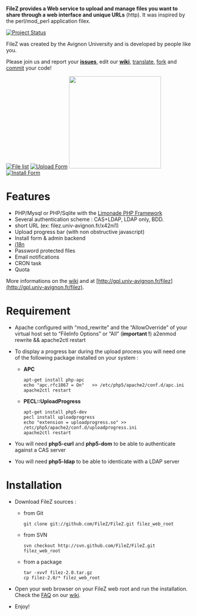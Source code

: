 **FileZ provides a Web service to upload and manage files you want to share through a web interface and unique URLs** (http). It was inspired by the perl/mod_perl application filex. 

[![Project Status](http://stillmaintained.com/FileZ/FileZ.png)](http://stillmaintained.com/FileZ/FileZ)

FileZ was created by the Avignon University and is developed by people like you.

Please join us and report your [**issues**](https://github.com/FileZ/FileZ/issues), edit our [**wiki**](https://github.com/FileZ/FileZ/wiki), [translate](https://github.com/FileZ/FileZ/tree/master/i18n), [fork](https://github.com/FileZ/FileZ/forkqueue) and [commit](https://github.com/FileZ/FileZ/commits) your code!


[![File list](http://gpl.univ-avignon.fr/wp-content/uploads/2007/12/Capture-1-150x150.png)](http://gpl.univ-avignon.fr/wp-content/uploads/2007/12/Capture-1.png)
[![Upload Form](http://gpl.univ-avignon.fr/wp-content/uploads/2007/12/Capture-2-150x150.png)](http://gpl.univ-avignon.fr/wp-content/uploads/2007/12/Capture-2.png)
[<img width="250px" src="https://a248.e.akamai.net/assets.github.com/img/2ae14055f509a26a0bc9be71c3bc6b2b69a4c401/687474703a2f2f692e696d6775722e636f6d2f534b4f75542e706e67"/>](https://a248.e.akamai.net/assets.github.com/img/2ae14055f509a26a0bc9be71c3bc6b2b69a4c401/687474703a2f2f692e696d6775722e636f6d2f534b4f75542e706e67)
[![Install Form](http://gpl.univ-avignon.fr/wp-content/uploads/2010/03/fz-beta2-2-150x150.png)](http://gpl.univ-avignon.fr/wp-content/uploads/2010/03/fz-beta2-2.png)

Features
========

* PHP/Mysql or PHP/Sqlite with the [Limonade PHP Framework](http://limonade-php.github.com/)
* Several authentication scheme : CAS+LDAP, LDAP only, BDD.
* short URL (ex: filez.univ-avignon.fr/x42ni1)
* Upload progress bar (with non obstructive javascript)
* Install form & admin backend
* [i18n](https://github.com/FileZ/FileZ/tree/master/i18n)
* Password protected files
* Email notifications
* CRON task
* Quota

More informations on the [wiki](https://github.com/FileZ/FileZ/wiki) and at [http://gpl.univ-avignon.fr/filez](http://gpl.univ-avignon.fr/filez).

Requirement
===========

* Apache configured with “mod_rewrite” and the “AllowOverride” of your virtual host set to “FileInfo Options” or “All” (__important !__)
    a2enmod rewrite && apache2ctl restart

* To display a progress bar during the upload process you will need one of the following package installed on your system :

    * __APC__

          apt-get install php-apc
          echo "apc.rfc1867 = On"   >> /etc/php5/apache2/conf.d/apc.ini
          apache2ctl restart

    * __PECL::UploadProgress__

          apt-get install php5-dev
          pecl install uploadprogress
          echo "extension = uploadprogress.so" >> /etc/php5/apache2/conf.d/uploadprogress.ini
          apache2ctl restart

* You will need __php5-curl__ and __php5-dom__ to be able to authenticate against a CAS server

* You will need __php5-ldap__ to be able to identicate with a LDAP server


Installation
============

* Download FileZ sources :

  * from Git

        git clone git://github.com/FileZ/FileZ.git filez_web_root

  * from SVN

        svn checkout http://svn.github.com/FileZ/FileZ.git filez_web_root

  * from a package

        tar -xvvf filez-2.0.tar.gz
        cp filez-2.0/* filez_web_root

* Open your web browser on your FileZ web root and run the installation. Check the [FAQ](https://github.com/FileZ/FileZ/wiki/FAQ) on our [wiki](https://github.com/FileZ/FileZ/wiki).

* Enjoy!
